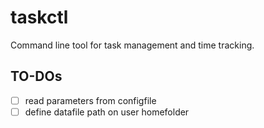 # taskctl
Command line tool for task management and time tracking.


## TO-DOs
- [ ] read parameters from configfile 
- [ ] define datafile path on user homefolder
